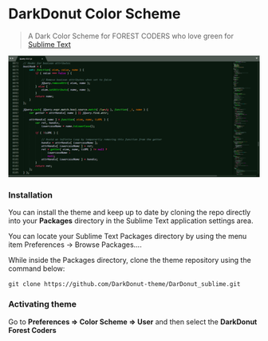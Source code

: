 # DarkDonut Color Scheme

> A Dark Color Scheme for FOREST CODERS who love green for [Sublime Text](https://sublimetext.com)

![Preview](preview.png)

### Installation
You can install the theme and keep up to date by cloning the repo directly into your **Packages** directory in the Sublime Text application settings area.

You can locate your Sublime Text Packages directory by using the menu item Preferences -> Browse Packages....

While inside the Packages directory, clone the theme repository using the command below:

    git clone https://github.com/DarkDonut-theme/DarDonut_sublime.git

### Activating theme
Go to **Preferences => Color Scheme => User** and then select the **DarkDonut Forest Coders**
